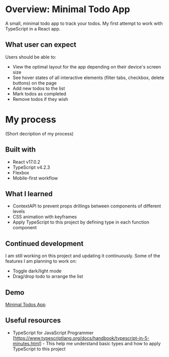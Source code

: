 # Overview: Minimal Todo App

A small, minimal todo app to track your todos. My first attempt to work with TypeScript in a React app.

## What user can expect

Users should be able to:

- View the optimal layout for the app depending on their device's screen size
- See hover states of all interactive elements (filter tabs, checkbox, delete buttons) on the page
- Add new todos to the list
- Mark todos as completed
- Remove todos if they wish

# My process

(Short decription of my process)

## Built with

- React v17.0.2
- TypeScript v4.2.3
- Flexbox
- Mobile-first workflow

## What I learned

- ContextAPI to prevent props drillings between components of different levels
- CSS animation with keyframes
- Apply TypeScript to this project by defining type in each function component

## Continued development

I am still working on this project and updating it continuously. Some of the features I am planning to work on:

- Toggle dark/light mode
- Drag/drop todo to arrange the list

## Demo

[Minimal Todos App](https://minimal-todos.netlify.app/)

## Useful resources

- TypeScript for JavaScript Programmer [https://www.typescriptlang.org/docs/handbook/typescript-in-5-minutes.html] - This help me understand basic types and how to apply TypeScript to this project
